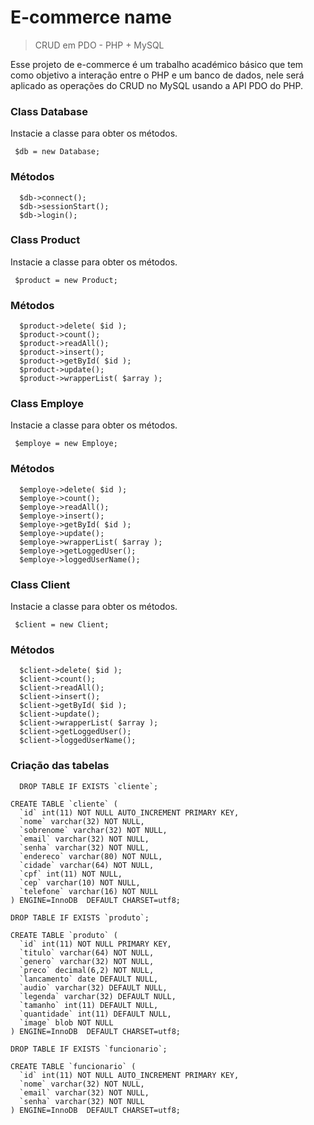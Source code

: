 # E-commerce name
> CRUD em PDO - PHP + MySQL

Esse projeto de e-commerce é um trabalho académico básico que tem como objetivo a interação entre o PHP e um banco de dados, nele será aplicado as operações do CRUD no MySQL usando a API PDO do PHP.

### Class Database
Instacie a classe para obter os métodos.

```
 $db = new Database;
```

### Métodos

```
  $db->connect();
  $db->sessionStart();
  $db->login();
```

### Class Product
Instacie a classe para obter os métodos.

```
 $product = new Product;
```

### Métodos

```
  $product->delete( $id );
  $product->count();
  $product->readAll();
  $product->insert();
  $product->getById( $id );
  $product->update();
  $product->wrapperList( $array );
```

### Class Employe
Instacie a classe para obter os métodos.

```
 $employe = new Employe;
```

### Métodos

```
  $employe->delete( $id );
  $employe->count();
  $employe->readAll();
  $employe->insert();
  $employe->getById( $id );
  $employe->update();
  $employe->wrapperList( $array );
  $employe->getLoggedUser();
  $employe->loggedUserName();
```

### Class Client
Instacie a classe para obter os métodos.

```
 $client = new Client;
```

### Métodos

```
  $client->delete( $id );
  $client->count();
  $client->readAll();
  $client->insert();
  $client->getById( $id );
  $client->update();
  $client->wrapperList( $array );
  $client->getLoggedUser();
  $client->loggedUserName();
```

### Criação das tabelas

```
  DROP TABLE IF EXISTS `cliente`;

CREATE TABLE `cliente` (
  `id` int(11) NOT NULL AUTO_INCREMENT PRIMARY KEY,
  `nome` varchar(32) NOT NULL,
  `sobrenome` varchar(32) NOT NULL,
  `email` varchar(32) NOT NULL,
  `senha` varchar(32) NOT NULL,
  `endereco` varchar(80) NOT NULL,
  `cidade` varchar(64) NOT NULL,
  `cpf` int(11) NOT NULL,
  `cep` varchar(10) NOT NULL,
  `telefone` varchar(16) NOT NULL
) ENGINE=InnoDB  DEFAULT CHARSET=utf8;

DROP TABLE IF EXISTS `produto`;

CREATE TABLE `produto` (
  `id` int(11) NOT NULL PRIMARY KEY,
  `titulo` varchar(64) NOT NULL,
  `genero` varchar(32) NOT NULL,
  `preco` decimal(6,2) NOT NULL,
  `lancamento` date DEFAULT NULL,
  `audio` varchar(32) DEFAULT NULL,
  `legenda` varchar(32) DEFAULT NULL,
  `tamanho` int(11) DEFAULT NULL,
  `quantidade` int(11) DEFAULT NULL,
  `image` blob NOT NULL
) ENGINE=InnoDB  DEFAULT CHARSET=utf8;

DROP TABLE IF EXISTS `funcionario`;

CREATE TABLE `funcionario` (
  `id` int(11) NOT NULL AUTO_INCREMENT PRIMARY KEY,
  `nome` varchar(32) NOT NULL,
  `email` varchar(32) NOT NULL,
  `senha` varchar(32) NOT NULL
) ENGINE=InnoDB  DEFAULT CHARSET=utf8;
```